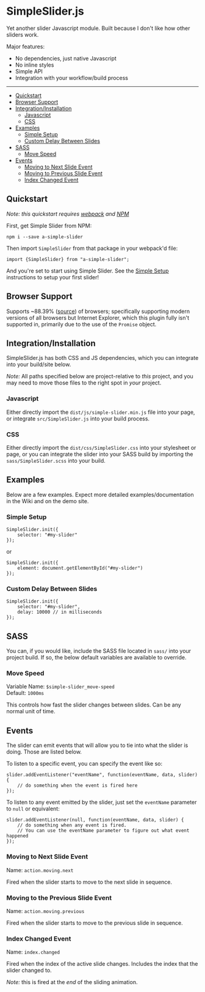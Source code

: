 # SimpleSlider.js

Yet another slider Javascript module. Built because I don't like how other
sliders work.

Major features:

 - No dependencies, just native Javascript
 - No inline styles
 - Simple API
 - Integration with your workflow/build process

---

 - [Quickstart](#quickstart)
 - [Browser Support](#browser-support)
 - [Integration/Installation](#integrationinstallation)
   - [Javascript](#javascript)
   - [CSS](#css)
 - [Examples](#examples)
   - [Simple Setup](#simple-setup)
   - [Custom Delay Between Slides](#custom-delay-between-slides)
 - [SASS](#sass)
   - [Move Speed](#move-speed)
 - [Events](#events)
   - [Moving to Next Slide Event](#moving-to-next-slide-event)
   - [Moving to Previous Slide Event](#moving-to-previous-slide-event)
   - [Index Changed Event](#index-changed-event)

## Quickstart

*Note: this quickstart requires [webpack](https://webpack.github.io/) and
[NPM](https://www.npmjs.com/)*

First, get Simple Slider from NPM:

```
npm i --save a-simple-slider
```

Then import `SimpleSlider` from that package in your webpack'd file:

```
import {SimpleSlider} from "a-simple-slider";
```

And you're set to start using Simple Slider. See the
[Simple Setup](#simple-setup) instructions to setup your first slider!

## Browser Support

Supports ~88.39% ([source](http://caniuse.com/#search=Promise)) of browsers;
specifically supporting modern versions of all browsers but Internet Explorer,
which this plugin fully isn't supported in, primarily due to the use of the
`Promise` object.

## Integration/Installation

SimpleSlider.js has both CSS and JS dependencies, which you can integrate into
your build/site below.

*Note:* All paths specified below are project-relative to *this* project, and
you may need to move those files to the right spot in *your* project.

### Javascript

Either directly import the `dist/js/simple-slider.min.js` file into your page,
or integrate `src/SimpleSlider.js` into your build process.

### CSS

Either directly import the `dist/css/SimpleSlider.css` into your stylesheet or
page, or you can integrate the slider into your SASS build by importing the
`sass/SimpleSlider.scss` into your build.

## Examples

Below are a few examples. Expect more detailed examples/documentation in the
Wiki and on the demo site.

### Simple Setup

```
SimpleSlider.init({
    selector: "#my-slider"
});
```
or
```
SimpleSlider.init({
    element: document.getElementById("#my-slider")
});
```

### Custom Delay Between Slides

```
SimpleSlider.init({
    selector: "#my-slider",
    delay: 10000 // in milliseconds
});
```

## SASS

You can, if you would like, include the SASS file located in `sass/` into your
project build. If so, the below default variables are available to override.

### Move Speed

Variable Name: `$simple-slider_move-speed`<br />
Default: `1000ms`

This controls how fast the slider changes between slides. Can be any normal
unit of time.

## Events

The slider can emit events that will allow you to tie into what the slider is
doing. Those are listed below.

To listen to a specific event, you can specify the event like so:

```
slider.addEventListener("eventName", function(eventName, data, slider) {
    // do something when the event is fired here
});
```

To listen to any event emitted by the slider, just set the `eventName` parameter
to `null` or equivalent:

```
slider.addEventListener(null, function(eventName, data, slider) {
    // do something when any event is fired.
    // You can use the eventName parameter to figure out what event happened
});
```

### Moving to Next Slide Event

Name: `action.moving.next`

Fired when the slider starts to move to the next slide in sequence.

### Moving to the Previous Slide Event

Name: `action.moving.previous`

Fired when the slider starts to move to the previous slide in sequence.

### Index Changed Event

Name: `index.changed`

Fired when the index of the active slide changes. Includes the index that the
slider changed to.

*Note:* this is fired at the *end* of the sliding animation.
